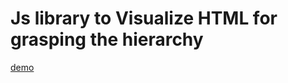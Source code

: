 # Js library to Visualize HTML for grasping the hierarchy

[demo](https://azmok.github.io/visualizeHTML/)
